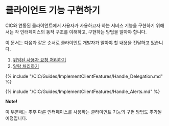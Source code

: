 # 클라이언트 기능 구현하기
CIC와 연동된 클라이언트에서 사용자가 사용하고자 하는 서비스 기능을 구현하기 위해서는 각 인터페이스의 동작 구조를 이해하고, 구현하는 방법을 알아야 합니다.

이 문서는 다음과 같은 순서로 클라이언트 개발자가 알아야 할 내용을 전달하고 있습니다.

1. [위임된 사용자 요청 처리하기](/CIC/Guides/ImplementClientFeatures/Handle_Delegation.md)
2. [알람 처리하기](/CIC/Guides/ImplementClientFeatures/Handle_Alerts.md)

{% include "/CIC/Guides/ImplementClientFeatures/Handle_Delegation.md" %}

{% include "/CIC/Guides/ImplementClientFeatures/Handle_Alerts.md" %}

<div class="note">
<p><strong>Note!</strong></p>
<p>이 부분에는 추후 다른 인터페이스를 사용하는 클라이언트 기능의 구현 방법도 추가될 예정입니다.</p>
</div>
